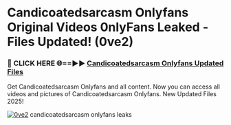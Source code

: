 # Candicoatedsarcasm Onlyfans Original Videos 0nlyFans Leaked - Files Updated! (0ve2)

<h3>🔴 CLICK HERE 🌐==►► <a href="https://best4dudes.click/HH4t6V" rel="nofollow">Candicoatedsarcasm Onlyfans Updated Files</a></h3>

Get Candicoatedsarcasm Onlyfans and all content. Now you can access all videos and pictures of Candicoatedsarcasm Onlyfans. New Updated Files 2025!

[![0ve2](https://github.com/user-attachments/assets/8c521d6e-e6e3-4a75-9320-d58ab9d79d5b)](https://best4dudes.click/HH4t6V)
candicoatedsarcasm onlyfans leaks